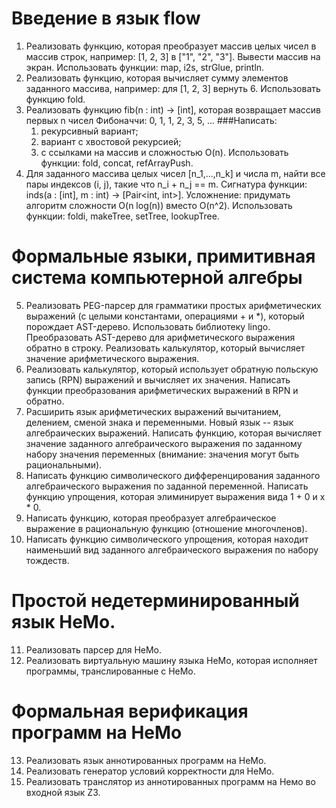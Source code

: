 # Введение в язык flow

1. Реализовать функцию, которая преобразует массив целых чисел в массив строк, например: [1, 2, 3] в ["1", "2", "3"]. Вывести массив на экран.
Использовать функции: map, i2s, strGlue, println.
2. Реализовать функцию, которая вычисляет сумму элементов заданного массива, например: для [1, 2, 3] вернуть 6.
Использовать функцию fold.
3. Реализовать функцию fib(n : int) -> [int], которая возвращает массив первых n чисел Фибоначчи: 0, 1, 1, 2, 3, 5, ...
###Написать:
    1) рекурсивный вариант;
    2) вариант с хвостовой рекурсией;
    3) с ссылками на массив и сложностью O(n).
Использовать функции: fold, concat, refArrayPush.
4. Для заданного массива целых чисел [n_1,...,n_k] и числа m, найти все пары индексов (i, j), такие что n_i + n_j == m.
Сигнатура функции: inds(a : [int], m : int) -> [Pair<int, int>].
Усложнение: придумать алгоритм сложности O(n log(n)) вместо O(n^2).
Использовать функции: foldi, makeTree, setTree, lookupTree.

# Формальные языки, примитивная система компьютерной алгебры
5. Реализовать PEG-парсер для грамматики простых арифметических выражений (с целыми константами, операциями + и *), который порождает AST-дерево.
Использовать библиотеку lingo. Преобразовать AST-дерево для арифметического выражения обратно в строку.
Реализовать калькулятор, который вычисляет значение арифметического выражения.
6. Реализовать калькулятор, который использует обратную польскую запись (RPN) выражений и вычисляет их значения.
Написать функции преобразования арифметических выражений в RPN и обратно.
7. Расширить язык арифметических выражений вычитанием, делением, сменой знака и переменными. Новый язык -- язык алгебраических выражений.
Написать функцию, которая вычисляет значение заданного алгебраического выражения по заданному набору значения переменных (внимание: значения могут быть рациональными).
8. Написать функцию символического дифференцирования заданного алгебраического выражения по заданной переменной. Написать функцию упрощения, которая элиминирует выражения вида 1 + 0 и x * 0.
9. Написать функцию, которая преобразует алгебраическое выражение в рациональную функцию (отношение многочленов).
10. Написать функцию символического упрощения, которая находит наименьший вид заданного алгебраического выражения по набору тождеств.

# Простой недетерминированный язык НеМо.
11. Реализовать парсер для НеМо.
12. Реализовать виртуальную машину языка НеМо, которая исполняет программы, транслированные с НеМо.

# Формальная верификация программ на НеМо
13. Реализовать язык аннотированных программ на НеМо.
14. Реализовать генератор условий корректности для НеМо.
15. Реализовать транслятор из аннотированных программ на Немо во входной язык Z3.